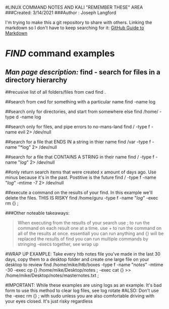 #LINUX COMMAND NOTES AND KALI "REMEMBER THESE" AREA
###Created: 3/14/2021
###Author : Joseph Langford

I'm trying to make this a git repository to share with others. Linking the markdown so I don't have to keep searching for it:
[GitHub Guide to Markdown](https://guides.github.com/features/mastering-markdown/)

# *FIND* command examples 

## *Man page description:* find - search for files in a directory hierarchy

##recusive list of all folders/files from cwd
	find . 

##search from cwd for something with a particular name
	find -name log

##search only for directories, and start from somewhere else
	find /home/ -type d -name log

##search only for files, and pipe errors to no-mans-land
	find / -type f -name evil 2> /dev/null

##search for a file that ENDS IN a string in thier name
	find /var -type f -name "*log" 2> /dev/null

##search for a file that CONTAINS A STRING in their name
	find / -type f -name "*log*" 2> /dev/null

##only return search items that were created x amount of days ago. Use minus because it's in the past. Postitive is the future
	find / -type f -name "*log*" -mtime -7 2> /dev/null

##execute a command on the results of your find. In this example we'll delete the files. THIS IS RISKY
	find /home/guru -type f -name "*log*" -exec rm {} ;

###Other noteable takeaways:
> When executing from the results of your search use ; to run the command on each result one at a time.
> use + to run the command on all of the results at once.
> essentiall you can run anything and {} will be replaced the results of find
> you can run multiple commands by stringing -execs together, see wrap up

#WRAP UP EXAMPLE: Take every htb notes file you've made in the last 30 days, copy them to a desktop folder and create one large file on your desktop to review
	find /home/mike/htb/boxes -type f -name "*notes*" -mtime -30 -exec cp {} /home/mike/Desktop/notes \; -exec cat {} >> /home/mike/Desktop/notes/masternotes.txt \;

#IMPORTANT: While these examples are using logs as an example. It's bad form to use this method to clear log files, see log rotate
#ALSO:      Don't use the -exec rm {} \; with sudo unless you are also comfortable driving with your eyes closed. It's just risky regardless
